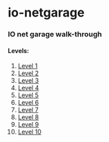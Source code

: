 # io-netgarage
### IO net garage walk-through
#### Levels:
1. [Level 1](./level1.md)
2. [Level 2](./level2.md)
3. [Level 3]()
4. [Level 4]()
5. [Level 5]()
6. [Level 6]()
7. [Level 7]()
8. [Level 8]()
9. [Level 9]()
10. [Level 10]()